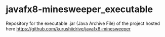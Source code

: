 # javafx8-minesweeper_executable
Repository for the executable .jar (Java Archive File) of the project hosted here https://github.com/kurushiidrive/javafx8-minesweeper
